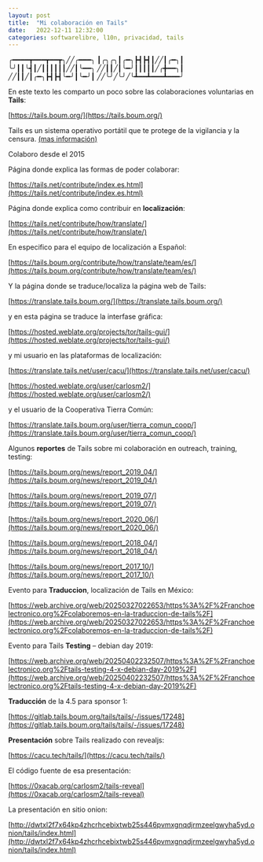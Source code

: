 ```yaml
---
layout: post
title:  "Mi colaboración en Tails"
date:   2022-12-11 12:32:00
categories: softwarelibre, l10n, privacidad, tails
---
```

╭━━━━┳━━━┳━━┳╮╱╱╭━━━╮
┃╭╮╭╮┃╭━╮┣┫┣┫┃╱╱┃╭━╮┃
╰╯┃┃╰┫┃╱┃┃┃┃┃┃╱╱┃╰━━╮
╱╱┃┃╱┃╰━╯┃┃┃┃┃╱╭╋━━╮┃
╱╱┃┃╱┃╭━╮┣┫┣┫╰━╯┃╰━╯┃
╱╱╰╯╱╰╯╱╰┻━━┻━━━┻━━━╯   

En este texto les comparto un poco sobre las colaboraciones voluntarias en **Tails**:

[https://tails.boum.org/](https://tails.boum.org/) 

Tails es un sistema operativo portátil que te protege de la vigilancia y la censura. [(mas información)](https://tails.boum.org/about/index.es.html)

Colaboro desde el 2015

Página donde explica las formas de poder colaborar:

[https://tails.net/contribute/index.es.html](https://tails.net/contribute/index.es.html)

Página donde explica como contribuir en **localización**:

[https://tails.net/contribute/how/translate/](https://tails.net/contribute/how/translate/)

En especifico para el equipo de localización a Español:

[https://tails.boum.org/contribute/how/translate/team/es/](https://tails.boum.org/contribute/how/translate/team/es/)

Y la página donde se traduce/localiza la página web de Tails:

[https://translate.tails.boum.org/](https://translate.tails.boum.org/)

y en esta página se traduce la interfase gráfica: 

[https://hosted.weblate.org/projects/tor/tails-gui/](https://hosted.weblate.org/projects/tor/tails-gui/)

y mi usuario en las plataformas de localización: 

[https://translate.tails.net/user/cacu/](https://translate.tails.net/user/cacu/)

[https://hosted.weblate.org/user/carlosm2/](https://hosted.weblate.org/user/carlosm2/)

y el usuario de la Cooperativa Tierra Común:

[https://translate.tails.boum.org/user/tierra_comun_coop/](https://translate.tails.boum.org/user/tierra_comun_coop/)

Algunos **reportes** de Tails sobre mi colaboración en outreach, training, testing:

[https://tails.boum.org/news/report_2019_04/](https://tails.boum.org/news/report_2019_04/)

[https://tails.boum.org/news/report_2019_07/](https://tails.boum.org/news/report_2019_07/)

[https://tails.boum.org/news/report_2020_06/](https://tails.boum.org/news/report_2020_06/)

[https://tails.boum.org/news/report_2018_04/](https://tails.boum.org/news/report_2018_04/)

[https://tails.boum.org/news/report_2017_10/](https://tails.boum.org/news/report_2017_10/)

Evento para **Traduccion**, localización de Tails en México:

[https://web.archive.org/web/20250327022653/https%3A%2F%2Franchoelectronico.org%2Fcolaboremos-en-la-traduccion-de-tails%2F](https://web.archive.org/web/20250327022653/https%3A%2F%2Franchoelectronico.org%2Fcolaboremos-en-la-traduccion-de-tails%2F)

Evento para Tails **Testing** – debian day 2019:

[https://web.archive.org/web/20250402232507/https%3A%2F%2Franchoelectronico.org%2Ftails-testing-4-x-debian-day-2019%2F](https://web.archive.org/web/20250402232507/https%3A%2F%2Franchoelectronico.org%2Ftails-testing-4-x-debian-day-2019%2F)

**Traducción** de la 4.5 para sponsor 1:

[https://gitlab.tails.boum.org/tails/tails/-/issues/17248](https://gitlab.tails.boum.org/tails/tails/-/issues/17248)

**Presentación** sobre Tails realizado con revealjs:

[https://cacu.tech/tails/](https://cacu.tech/tails/)

El código fuente de esa presentación:

[https://0xacab.org/carlosm2/tails-reveal](https://0xacab.org/carlosm2/tails-reveal)

La presentación en sitio onion:

[http://dwtxl2f7x64kp4zhcrhcebixtwb25s446pvmxgnqdjrmzeelgwyha5yd.onion/tails/index.html](http://dwtxl2f7x64kp4zhcrhcebixtwb25s446pvmxgnqdjrmzeelgwyha5yd.onion/tails/index.html)

